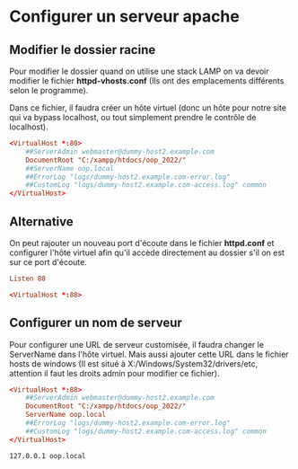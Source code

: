 # Configurer un serveur apache

## Modifier le dossier racine

Pour modifier le dossier quand on utilise une stack LAMP on va devoir modifier le fichier **httpd-vhosts.conf** (Ils ont des emplacements différents selon le programme).

Dans ce fichier, il faudra créer un hôte virtuel (donc un hôte pour notre site qui va bypass localhost, ou tout simplement prendre le contrôle de localhost).

```conf
<VirtualHost *:80>
    ##ServerAdmin webmaster@dummy-host2.example.com
    DocumentRoot "C:/xampp/htdocs/oop_2022/"
    ##ServerName oop.local
    ##ErrorLog "logs/dummy-host2.example.com-error.log"
    ##CustomLog "logs/dummy-host2.example.com-access.log" common
</VirtualHost>
```

## Alternative

On peut rajouter un nouveau port d'écoute dans le fichier **httpd.conf** et configurer l'hôte virtuel afin qu'il accède directement au dossier s'il on est sur ce port d'écoute.

```conf
Listen 88
```

```conf
<VirtualHost *:88>
```

## Configurer un nom de serveur

Pour configurer une URL de serveur customisée, il faudra changer le ServerName dans l'hôte virtuel. Mais aussi ajouter cette URL dans le fichier hosts de windows (Il est situé à X:/Windows/System32/drivers/etc, attention il faut les droits admin pour modifier ce fichier).

```conf
<VirtualHost *:88>
    ##ServerAdmin webmaster@dummy-host2.example.com
    DocumentRoot "C:/xampp/htdocs/oop_2022/"
    ServerName oop.local
    ##ErrorLog "logs/dummy-host2.example.com-error.log"
    ##CustomLog "logs/dummy-host2.example.com-access.log" common
</VirtualHost>
```

```
127.0.0.1 oop.local
```
